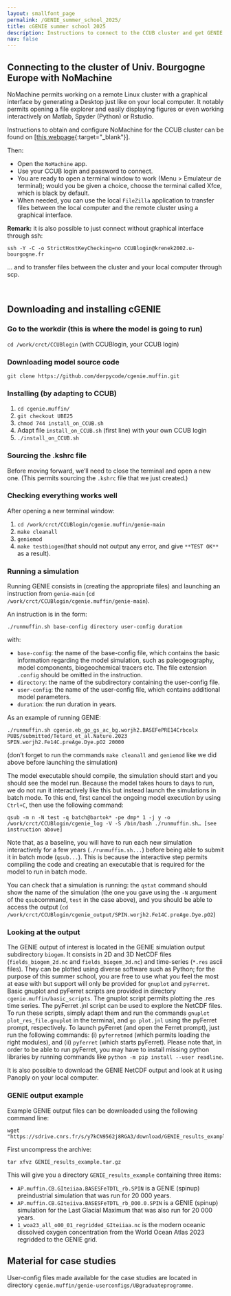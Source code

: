 ```yaml
---
layout: smallfont_page
permalink: /GENIE_summer_school_2025/
title: cGENIE summer school 2025
description: Instructions to connect to the CCUB cluster and get GENIE running
nav: false
---
```

## Connecting to the cluster of Univ. Bourgogne Europe with NoMachine

NoMachine permits working on a remote Linux cluster with a graphical interface by generating a Desktop just like on your local computer. It notably permits opening a file explorer and easily displaying figures or even working interactively on Matlab, Spyder (Python) or Rstudio.

Instructions to obtain and configure NoMachine for the CCUB cluster can be found on [[this webpage](https://ccub.u-bourgogne.fr/dnum-ccub/spip.php?article961){:target="_blank"}].

Then:
- Open the `NoMachine` app.
- Use your CCUB login and password to connect.
- You are ready to open a terminal window to work (Menu > Emulateur de terminal); would you be given a choice, choose the terminal called Xfce, which is black by default.
- When needed, you can use the local `FileZilla` application to transfer files between the local computer and the remote cluster using a graphical interface.

__Remark:__ it is also possible to just connect without graphical interface through ssh: 
```
ssh -Y -C -o StrictHostKeyChecking=no CCUBlogin@krenek2002.u-bourgogne.fr
```
… and to transfer files between the cluster and your local computer through scp.

<p>&nbsp;</p>

## Downloading and installing cGENIE

### Go to the workdir (this is where the model is going to run)

`cd /work/crct/CCUBlogin` (with CCUBlogin, your CCUB login)

### Downloading model source code

`git clone https://github.com/derpycode/cgenie.muffin.git`

### Installing (by adapting to CCUB)

1. `cd cgenie.muffin/`
2. `git checkout UBE25`
3. `chmod 744 install_on_CCUB.sh`
4. Adapt file `install_on_CCUB.sh` (first line) with your own CCUB login 
5. `./install_on_CCUB.sh`

### Sourcing the .kshrc file

Before moving forward, we’ll need to close the terminal and open a new one. (This permits sourcing the `.kshrc` file that we just created.)

### Checking everything works well

After opening a new terminal window:
1. `cd /work/crct/CCUBlogin/cgenie.muffin/genie-main`
2. `make cleanall`
3. `geniemod`
4. `make testbiogem`(that should not output any error, and give `**TEST OK**` as a result).

### Running a simulation

Running GENIE consists in (creating the appropriate files) and launching an instruction from `genie-main` (`cd /work/crct/CCUBlogin/cgenie.muffin/genie-main`).

An instruction is in the form:
```
./runmuffin.sh base-config directory user-config duration
```
with:
- `base-config`: the name of the base-config file, which contains the basic information regarding the model simulation, such as paleogeography, model components, biogeochemical tracers etc. The file extension `.config` should be omitted in the instruction. 
- `directory`: the name of the subdirectory containing the user-config file.
- `user-config`: the name of the user-config file, which contains additional model parameters.
- `duration`: the run duration in years.

As an example of running GENIE:
```
./runmuffin.sh cgenie.eb_go_gs_ac_bg.worjh2.BASEFePRE14Crbcolx PUBS/submitted/Tetard_et_al.Nature.2023 SPIN.worjh2.Fe14C.preAge.Dye.pO2 20000
```
(don’t forget to run the commands `make cleanall` and `geniemod` like we did above before launching the simulation)

The model executable should compile, the simulation should start and you should see the model run. Because the model takes hours to days to run, we do not run it interactively like this but instead launch the simulations in batch mode. To this end, first cancel the ongoing model execution by using `Ctrl+C`, then use the following command:
```
qsub -m n -N test -q batch@bartok* -pe dmp* 1 -j y -o /work/crct/CCUBlogin/cgenie_log -V -S /bin/bash ./runmuffin.sh… [see instruction above]
```

Note that, as a baseline, you will have to run each new simulation interactively for a few years (`./runmuffin.sh...`) before being able to submit it in batch mode (`qsub...`). This is because the interactive step permits compiling the code and creating an executable that is required for the model to run in batch mode.

You can check that a simulation is running: the `qstat` command should show the name of the simulation (the one you gave using the `-N` argument of the `qsub`command, `test` in the case above), and you should be able to access the output (`cd /work/crct/CCUBlogin/cgenie_output/SPIN.worjh2.Fe14C.preAge.Dye.pO2`)

### Looking at the output

The GENIE output of interest is located in the GENIE simulation output subdirectory `biogem`. It consists in 2D and 3D NetCDF files (`fields_biogem_2d.nc` and `fields_biogem_3d.nc`) and time-series (`*.res` ascii files). They can be plotted using diverse software such as Python; for the purpose of this summer school, you are free to use what you feel the most at ease with but support will only be provided for `gnuplot` and `pyFerret`. Basic gnuplot and pyFerret scripts are provided in directory `cgenie.muffin/basic_scripts`. The gnuplot script permits plotting the .res time series. The pyFerret .jnl script can be used to explore the NetCDF files. To run these scripts, simply adapt them and run the commands `gnuplot plot_res_file.gnuplot` in the terminal, and `go plot.jnl` using the pyFerret prompt, respectively. To launch pyFerret (and open the Ferret prompt), just run the following commands: (i) `pyferretmod` (which permits loading the right modules), and (ii) `pyferret` (which starts pyFerret). Please note that, in order to be able to run pyFerret, you may have to install missing python libraries by running commands like `python -m pip install --user readline`. 

It is also possible to download the GENIE NetCDF output and look at it using Panoply on your local computer.

### GENIE output example

Example GENIE output files can be downloaded using the following command line:

```
wget "https://sdrive.cnrs.fr/s/y7kCN9562j8RGA3/download/GENIE_results_example.tar.gz"
```

First uncompress the archive:
```
tar xfvz GENIE_results_example.tar.gz
```

This will give you a directory `GENIE_results_example` containing three items:
- `AP.muffin.CB.GIteiiaa.BASESFeTDTL_rb.SPIN` is a GENIE (spinup) preindustrial simulation that was run for 20 000 years.
- `AP.muffin.CB.GIteiiva.BASESFeTDTL_rb_DO0.0.SPIN` is a GENIE (spinup) simulation for the Last Glacial Maximum that was also run for 20 000 years.
- `1_woa23_all_o00_01_regridded_GIteiiaa.nc` is the modern oceanic dissolved oxygen concentration from the World Ocean Atlas 2023 regridded to the GENIE grid.

## Material for case studies

User-config files made available for the case studies are located in directory `cgenie.muffin/genie-userconfigs/UBgraduateprogramme`.








